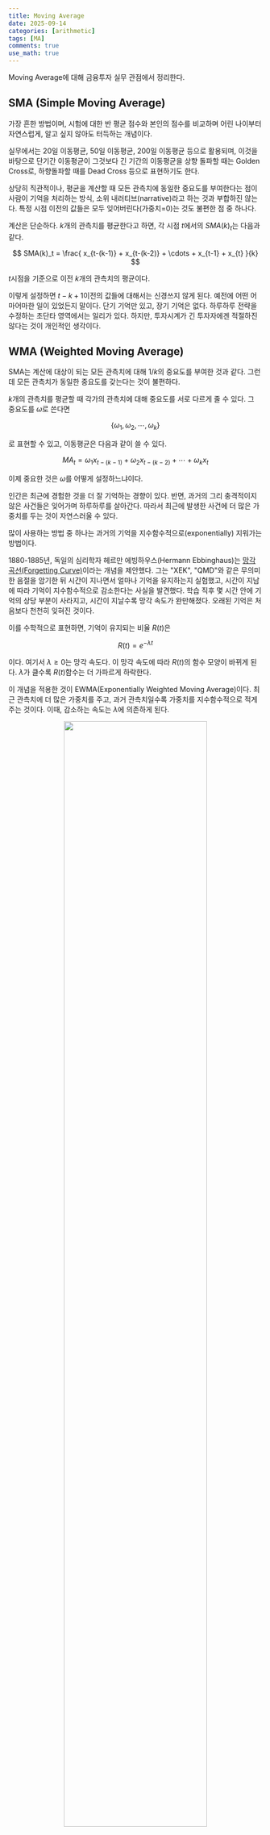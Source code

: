 ```yaml
---
title: Moving Average
date: 2025-09-14
categories: [arithmetic]
tags: [MA]
comments: true
use_math: true
---
```


Moving Average에 대해 금융투자 실무 관점에서 정리한다.



## SMA (Simple Moving Average)

가장 흔한 방법이며, 시험에 대한 반 평균 점수와 본인의 점수를 비교하며 어린 나이부터 자연스럽게, 알고 싶지 않아도 터득하는 개념이다.

실무에서는 20일 이동평균, 50일 이동평균, 200일 이동평균 등으로 활용되며, 이것을 바탕으로 단기간 이동평균이 그것보다 긴 기간의 이동평균을 상향 돌파할 때는 Golden Cross로, 하향돌파할 때를 Dead Cross 등으로 표현하기도 한다.

상당히 직관적이나, 평균을 계산할 때 모든 관측치에 동일한 중요도를 부여한다는 점이 사람이 기억을 처리하는 방식, 소위 내러티브(narrative)라고 하는 것과 부합하진 않는다. 특정 시점 이전의 값들은 모두 잊어버린다(가중치=0)는 것도 불편한 점 중 하나다.

계산은 단순하다. $k$개의 관측치를 평균한다고 하면, 각 시점 $t$에서의 ${SMA(k)}_{t}$는 다음과 같다.

$$
SMA(k)_t = \frac{
x_{t-(k-1)} + x_{t-(k-2)} + \cdots + x_{t-1} + x_{t}
}{k}
$$

$t$시점을 기준으로 이전 $k$개의 관측치의 평균이다.

이렇게 설정하면 $t-k+1$이전의 값들에 대해서는 신경쓰지 않게 된다. 예전에 어떤 어마어마한 일이 있었든지 말이다. 단기 기억만 있고, 장기 기억은 없다. 하루하루 전략을 수정하는 초단타 영역에서는 일리가 있다. 하지만, 투자시계가 긴 투자자에겐 적절하진 않다는 것이 개인적인 생각이다.



## WMA (Weighted Moving Average)

SMA는 계산에 대상이 되는 모든 관측치에 대해 $1/k$의 중요도를 부여한 것과 같다. 그런데 모든 관측치가 동일한 중요도를 갖는다는 것이 불편하다.

$k$개의 관측치를 평균할 때 각가의 관측치에 대해 중요도를 서로 다르게 줄 수 있다. 그 중요도를 $\omega$로 쓴다면

$$
\{\omega_1, \omega_2, \cdots, \omega_k \}
$$

로 표현할 수 있고, 이동평균은 다음과 같이 쓸 수 있다.

$$
MA_t = \omega_1 x_{t-(k-1)}+ \omega_2 x_{t-(k-2)}+\cdots+\omega_k x_t
$$

이제 중요한 것은 $\omega$를 어떻게 설정하느냐이다. 

인간은 최근에 경험한 것을 더 잘 기억하는 경향이 있다. 반면, 과거의 그리 충격적이지 않은 사건들은 잊어가며 하루하루를 살아간다. 따라서 최근에 발생한 사건에 더 많은 가중치를 두는 것이 자연스러울 수 있다.

많이 사용하는 방법 중 하나는 과거의 기억을 지수함수적으로(exponentially) 지워가는 방법이다. 

1880-1885년, 독일의 심리학자 헤르만 에빙하우스(Hermann Ebbinghaus)는 [망각 곡선(Forgetting Curve)](https://en.wikipedia.org/wiki/Forgetting_curve)이라는 개념을 제안했다. 그는 "XEK", "QMD"와 같은 무의미한 음절을 암기한 뒤 시간이 지나면서 얼마나 기억을 유지하는지 실험했고, 시간이 지남에 따라 기억이 지수함수적으로 감소한다는 사실을 발견했다. 학습 직후 몇 시간 안에 기억의 상당 부분이 사라지고, 시간이 지날수록 망각 속도가 완만해졌다. 오래된 기억은 처음보다 천천히 잊혀진 것이다. 

이를 수학적으로 표현하면, 기억이 유지되는 비율 $R(t)$은

$$
R(t)= e^{-\lambda t}
$$

이다. 여기서 $\lambda \ge 0$는 망각 속도다. 이 망각 속도에 따라 $R(t)$의 함수 모양이 바뀌게 된다. $\lambda$가 클수록 $R(t)$함수는 더 가파르게 하락한다.

이 개념을 적용한 것이 EWMA(Exponentially Weighted Moving Average)이다.  최근 관측치에 더 많은 가중치를 주고, 과거 관측치일수록 가중치를 지수함수적으로 적게 주는 것이다. 이때, 감소하는 속도는 $\lambda$에 의존하게 된다.

<p align="center">
  <img src="https://github.com/roy8in/roy8in.github.io/blob/main/images/posts/moving-average/moving-average-figure1.png?raw=true" width="75%"/>
</p>



## Half-life(반감기)

$R(t)=e^{-\lambda t}$ 일 때 $R(h)=1/2 $이 되는 $h$를 반감기라고 한다. 즉,

$$
e^{-\lambda h}=1/2 \Leftrightarrow \lambda = ln(2)/h
$$

이다. 직관과 일치하듯, 반감기 $h$ 가 길수록 망각속도 $\lambda$는 작아진다.

**반감기 $h$**는 단일 관측치에 붙은 가중치가 절반으로 줄어드는 시점을 의미한다. 즉, **$h$일 전의 데이터의 가중치가 오늘 데이터 가중치의 절반**이라는 의미이다.

예를 들어, 반감기가 10일이라면,

- 오늘 데이터 가중치 = 1

- 10일 전 데이터 가중치 = 0.5

- 20일 전 데이터 가중치 = 0.25

- 30일 전 데이터 가중치 = 0.125

- 40일 전 데이터 가중치 = 0.0625

이렇게 지수적으로 줄어든다. 즉, 반감기가 10일이라는 것은, 10일 전에 발생한 사건의 중요도가 오늘의 절반이라는 뜻으로 해석할 수 있다.

<p align="center">
  <img src="https://github.com/roy8in/roy8in.github.io/blob/main/images/posts/moving-average/moving-average-figure2.png?raw=true" width="75%"/>
</p>



다시 EWMA의 정의로 돌아가서 생각해보면, EWMA는 과거 관측치를 지수적으로 줄어드는 가중치로 평균을 하는 것이다. $t$시점의 EWMA를 $m_t$라고 쓴다면,

$$
m_t = \sum_{k=0}^{\infty}\omega_k x_{t-k}
$$

이다. 여기서 $\omega_k$의 모양은 어떨지 계산해보자.

가중치 $\{ \omega_k\}$가  아래 조건들을 만족한다고 가정해볼 수 있다.

1. $\omega_{k+1} = r \omega_k$ $\rightarrow$ $r$의 비율로 감소한다.
2. $\sum_{k=0}^{\infty} \omega_k = 1$ $\rightarrow$ 합이 $1$이다.
3. $\omega_0 > 0$ $\rightarrow$ 가장 최근 관측치에 대한 중요도는 양수이다.

위 조건을 모두 만족한다면,

$$
\sum_{k=0}^{\infty}\omega_k= \omega_0 \sum_{k=0}^{\infty}r^k = \omega_0 \frac{1}{1-r}=1
$$

이므로, $\omega_0=1-r$이다. 즉,

$$
\omega_{k}= (1-r) r^k
$$

이다.

편의상, $r \equiv \beta$로 표기하면

$$
\omega_k = (1-\beta) \beta^k , ~~0 < \beta < 1
$$

이 된다.

위 식을 조금 정리해보면


$$
\begin{aligned}
m_t &= (1-\beta)x_t + (1-\beta)\beta x_{t-1} + (1-\beta)\beta^2 x_{t-2} + \cdots \\
&= (1-\beta)x_t + \beta [(1-\beta)x_{t-1} + (1-\beta)\beta x_{t-2}+\cdots ]\\
&=(1-\beta)x_t + \beta m_{t-1}
\end{aligned}
$$


이다. 즉, $(1-\beta)$는 새로운 관측치 $x_t$에 주는 가중치이며, $\beta$는 평균을 계산할 때 이전 평균$m_{t-1}$에 이어가는 decaying 요소이다. 즉, EWMA는 현재 관측치($x_t$)와 과거 평균($m_{t-1}$)을 $(1-\beta)$와 $\beta$로 가중평균하며 섞는 재귀적인 식으로 표현할 수 있다.

반감기 $h$일 전 가중치가 오늘의 절반이라는 것은, 오늘의 가중치가 $(1-\beta)$이므로, $h$일 전 가중치 $\omega_h = (1- \beta)\beta^{h}=(1-\beta)/2$라는 뜻이므로

$$
\beta^h = 1/2 \Rightarrow \beta = 2^{-1/h}
$$

이다.  따라서 반감기가 길수록, 즉 $h$가 클수록 과거 평균($m_{t-1}$)의 중요도(가중치)는 작아진다.



## 기본 데이터 세트 설정

$N$개의 관측치가 있다고 가정한다. 여기서 $x$는 주가지수(SPX, NKY 등)의 종가라고 생각해도 좋다.


$$
\{x_1, x_2, \cdots, x_N\}
$$

통계학에서는 $N$을 무한대로 가정하기도 하나, 실제 현업에서는 데이터의 제한이 있기 마련이고, $N$은 유한한 값이 될 수 밖에 없다. 다루어야할 데이터가 많아질수록 계산의 속도와 관리의 편리함을 위해 $N$을 통제하는 것이 필요하다. 모든 데이터를 사용하기 보다는 실질적으로 의미가 있는 데이터만을 사용하는 것이다.

앞에서

$$
\omega_k = (1-\beta)\beta^k
$$

로 쓸 수 있었다. 그런데 유한 개의 표본($N$)에서는

$$
S_N = \sum_{k=0}^{N-1} (1-\beta) \beta^k = (1-\beta)\frac{1-\beta^N}{1-\beta} = 1-\beta^N<1
$$

이 된다. 따라서, 유한 개의 표본일 때는 가중치를

$$
\omega_k^* = \frac{(1-\beta)\beta^k}{1-\beta^N}
$$

으로 설정하여, 합이 $1$이 되도록 조정한다.

그렇다면, 반감기($h$)와 관측 세트의 개수($N$)사이에는 어떤 관계가 있는 것이 적절할까? 즉, 반감기에 따라 $N$을 어떻게 설정해야 적절한 것일까? 분명한 것은, 오래된 기억일수록 가중치가 적어지므로 데이터를 더 많이 활용할수록 그 효용은 점차 줄어든다는 것이다.

$\lim_{N \rightarrow \infty} S_N = 1$ 이며, $S_N < 1$이다. 이때 $S_N$은 전체 데이터의 얼마를 커버하는 지를 알려준다.

$$
S_N = 1-\beta^N = 1- 2^{-N/h}
$$

임을 이용하면

- $N= h \rightarrow S_h = 1-2^{-1} =0.5$, 최근 $h$개 데이터가 전체 정보의 절반 차지
- $N = 3h \rightarrow S_{3h} = 1-2^{-1/3} = 0.875$, 최근 $3h$개 데이터가 전체 정보의 87.5% 차지
- $N=5h \rightarrow S_{5h} = 1-2^{-1/5} = 0.96875$, 최근 $5h$개 데이터가 전체 정보의 약 97% 차지
- $N=7h \rightarrow S_{7h} = 1-2^{-1/7} \approx 0.992$, 최근 $7h$개 데이터가 전체 정보의 99% 차지

임을 알 수 있다.

실무에서는 $N \approx 3h \sim 5h$ 정도면 충분하다고 한다. 대략 전체 정보의 90~97%를 담을 수 있기 때문이다. 더 긴 관찰기간을 쓰면 꼬리 쪽의 미세한 비중을 더 포함시킬 뿐이고, 계산량은 늘어나지만 추가 정보는 거의 없다.

요즘에는 컴퓨터나 클라우드의 연산 능력이 매우 뛰어나기 때문에 큰 문제가 되지 않을 수 있으나, 그래도 관리하는 데이터가 어떻게 늘어날지 모르니 적절한 $N$을 설정하는 것은 중요하다고 할 수 있다.

<p align="center">
  <img src="https://github.com/roy8in/roy8in.github.io/blob/main/images/posts/moving-average/moving-average-figure3.png?raw=true" width="75%"/>
</p>


## 실무에서 반감기($h$)와 관측 기간($N$)의 설정

투자자마다 투자 시계가 다르다. 어떤 투자자는 몇 초~몇 분이 될수도 있고, 어떤 투자자는 수개월, 또 다른 투자자는 몇 년을 설정하기도 한다. 

만약 **투자시계가 3-6개월**이라면 어떨까? 이 말을 어떻게 해석할지에 대해서는 사람마다 생각이 다르겠으나, **의사결정을 할 때 최근 3-6개월의 데이터에 가장 민감하게 반응한다**는 뜻으로 해석해도 무리는 없어 보인다. 그러면 EWMA에서 반감기 $h$를 설정할 때 다음과 같은 것을 생각해볼 수 있다.

반감기 $h$는 얼마나 빨리 과거 데이터를 잊을지를 결정하는 파라미터이다. 시장 관측치의 중요성이 절반으로 줄어드는 시점이기도 하다. 투자시계가 3-6개월이면, 보통 그 기간 동안 들어온 데이터의 영향력이 강해야 하고, 그 이전 데이터는 점차 희미해지는 것이 자연스럽다. 

반감기를 투자시계 내 범위 안에서 설정하면, 투자자가 실제 중요하게 보는 기간이 이동평균 계산에 충분히 반영될 수 있다는 생각이다.

**반감기를 투자시계와 동일하게, 혹은 투자시계의 절반 정도로 설정하는 것이 적절하다**고 생각한다.

1. 투자시계 전체를 반감기로 쓴다면, 투자시계 끝 시점의 데이터는 현재의 절반의 가중치를 갖게 된다. 그리고, 투자시계 밖에 있는 데이터는 작지만 여전히 의미있는 가중치들을 갖고 있다.
2. 투자시계의 절반을 반감기로 쓴다면, 투자시계의 중간쯤에서 이미 절반의 가중치가 되므로, 투자 시계 안의 데이터를 더 집중적으로 반영할 수 있다는 생각이다. 이렇게 하면 실제로 중요하게 보는 3-6개월 안에서 가중치의 대부분이 소진된다.

나는 시그널 관점에서 이 글을 쓰고 있다. 최근 정보가 더 주요하다고 생각하고, 전환점을 빠르게 포착하는 것이 중요하다면, 반감기를 짧게 가져가는 것이 유리할 것이다.

그런데 만약 리스크 관리가 목적이라면, 과거 극단값까지 넓게 반영하는 것이 더 안정적인 이동 평균값을 산출하므로, 반감기를 길게 잡는 것이 적절하다고 볼 수 있다.









